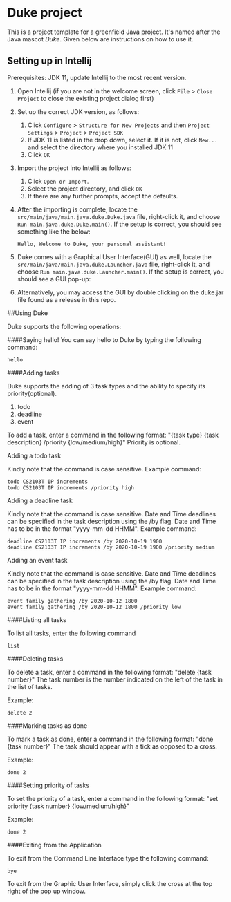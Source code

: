 # Duke project

This is a project template for a greenfield Java project. It's named after the Java mascot _Duke_. Given below are instructions on how to use it.

## Setting up in Intellij

Prerequisites: JDK 11, update Intellij to the most recent version.

1. Open Intellij (if you are not in the welcome screen, click `File` > `Close Project` to close the existing project dialog first)
1. Set up the correct JDK version, as follows:
   1. Click `Configure` > `Structure for New Projects` and then `Project Settings` > `Project` > `Project SDK`
   1. If JDK 11 is listed in the drop down, select it. If it is not, click `New...` and select the directory where you installed JDK 11
   1. Click `OK`
1. Import the project into Intellij as follows:
   1. Click `Open or Import`.
   1. Select the project directory, and click `OK`
   1. If there are any further prompts, accept the defaults.
1. After the importing is complete, locate the `src/main/java/main.java.duke.Duke.java` file, right-click it, and choose `Run main.java.duke.Duke.main()`. If the setup is correct, you should see something like the below:
   ```
   Hello, Welcome to Duke, your personal assistant!
   ```
1. Duke comes with a Graphical User Interface(GUI) as well, locate the `src/main/java/main.java.duke.Launcher.java` file, right-click it, and choose `Run main.java.duke.Launcher.main()`. If the setup is correct, you should see a GUI pop-up:

1. Alternatively, you may access the GUI by double clicking on the duke.jar file found as a release in this repo.

##Using Duke

Duke supports the following operations:

   ####Saying hello!
   You can say hello to Duke by typing the following command:
   ```
   hello
   ```
   
   ####Adding tasks
   
   Duke supports the adding of 3 task types and the ability to specify its priority(optional).
   1. todo
   1. deadline
   1. event
   
   To add a task, enter a command in the following format:
   "{task type} {task description} /priority {low/medium/high}"
   Priority is optional.
   
   Adding a todo task

   Kindly note that the command is case sensitive.
   Example command: 
   ```
   todo CS2103T IP increments
   todo CS2103T IP increments /priority high
   ```

   Adding a deadline task

   Kindly note that the command is case sensitive.
   Date and Time deadlines can be specified in the task description using the /by flag. Date and Time has to be in the format "yyyy-mm-dd HHMM".
   Example command: 
   ```
   deadline CS2103T IP increments /by 2020-10-19 1900
   deadline CS2103T IP increments /by 2020-10-19 1900 /priority medium
   ```

   Adding an event task

   Kindly note that the command is case sensitive.
   Date and Time deadlines can be specified in the task description using the /by flag. Date and Time has to be in the format "yyyy-mm-dd HHMM".
   Example command: 
   ```
   event family gathering /by 2020-10-12 1800
   event family gathering /by 2020-10-12 1800 /priority low
   ```
   
   ####Listing all tasks
   
   To list all tasks, enter the following command
   ```
   list
   ```

   ####Deleting tasks
  
   To delete a task, enter a command in the following format:
   "delete {task number}"
   The task number is the number indicated on the left of the task in the list of tasks.

   Example:
   ```
   delete 2
   ```
   
   ####Marking tasks as done

   To mark a task as done, enter a command in the following format:
   "done {task number}"
   The task should appear with a tick as opposed to a cross.
   
   Example:
   ```
   done 2
   ```
   ####Setting priority of tasks

   To set the priority of a task, enter a command in the following format:
   "set priority {task number} {low/medium/high}"
   
   Example:
   ```
   done 2
   ```
   ####Exiting from the Application

   To exit from the Command Line Interface type the following command:
 
   ```
   bye
   ```

   To exit from the Graphic User Interface, simply click the cross at the top right of the pop up window.